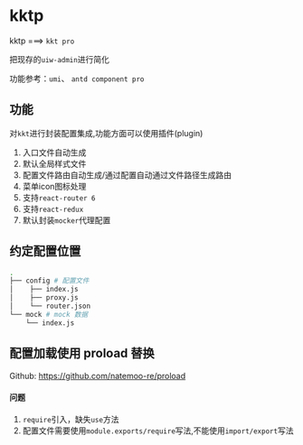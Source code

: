 kktp
===

kktp ===> `kkt pro`

把现存的`uiw-admin`进行简化

功能参考：`umi`、 `antd component pro`

## 功能

对`kkt`进行封装配置集成,功能方面可以使用插件(plugin)

1. 入口文件自动生成
2. 默认全局样式文件
3. 配置文件路由自动生成/通过配置自动通过文件路径生成路由
4. 菜单icon图标处理
5. 支持`react-router 6`
6. 支持`react-redux`
7. 默认封装`mocker`代理配置

## 约定配置位置

```bash
.
├── config # 配置文件
│    ├── index.js
│    ├── proxy.js
│    └── router.json
└── mock # mock 数据
    └── index.js
```

## 配置加载使用 proload 替换

Github: https://github.com/natemoo-re/proload

#### 问题

1.  `require`引入，缺失`use`方法
2. 配置文件需要使用`module.exports/require`写法,不能使用`import/export`写法